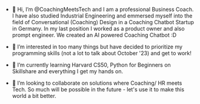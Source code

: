 - 👋 Hi, I’m @CoachingMeetsTech and I am a professional Business Coach. I have also studied Industrial Engineering and emmersed myself into the field of Conversational (Coaching) Design in a Coaching Chatbot Startup in Germany. In my last position I worked as a product owner and also prompt engineer. We created an AI powered Coaching Chatbot :D
  
- 👀 I’m interested in too many things but have decided to prioritize my programming skills (not a lot to talk about October '23) and get to work!
  
- 🌱 I’m currently learning Harvard CS50, Python for Beginners on Skillshare and everything I get my hands on.
  
- 💞️ I’m looking to collaborate on solutions where Coaching/ HR meets Tech. So much will be possible in the future - let's use it to make this world a bit better.

<!---
CoachingMeetsTech/CoachingMeetsTech is a ✨ special ✨ repository because its `README.md` (this file) appears on your GitHub profile.
You can click the Preview link to take a look at your changes.
--->
